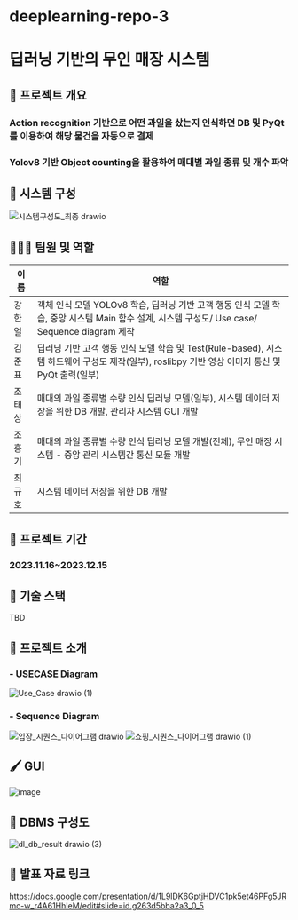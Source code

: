 # deeplearning-repo-3

# 딥러닝 기반의 무인 매장 시스템
## 📖 프로젝트 개요
### Action recognition 기반으로 어떤 과일을 샀는지 인식하면 DB 및 PyQt를 이용하여 해당 물건을 자동으로 결제
### Yolov8 기반 Object counting을 활용하여 매대별 과일 종류 및 개수 파악


## 🥇 시스템 구성
![시스템구성도_최종 drawio](https://github.com/haneol0415/calculator/assets/61872888/1d7badf6-3f14-4edd-b98b-f63a84b99d1e)


## 👨‍👧‍👦 팀원 및 역할
|이름|역할|
|------|--------|
|강한얼|객체 인식 모델 YOLOv8 학습, 딥러닝 기반 고객 행동 인식 모델 학습, 중앙 시스템 Main 함수 설계, 시스템 구성도/ Use case/ Sequence diagram 제작|
|김준표|딥러닝 기반 고객 행동 인식 모델 학습 및 Test(Rule-based), 시스템 하드웨어 구성도 제작(일부), roslibpy 기반 영상 이미지 통신 및 PyQt 출력(일부)|
|조태상|매대의 과일 종류별 수량 인식 딥러닝 모델(일부), 시스템 데이터 저장을 위한 DB 개발, 관리자 시스템 GUI 개발
|조홍기|매대의 과일 종류별 수량 인식 딥러닝 모델 개발(전체), 무인 매장 시스템 - 중앙 관리 시스템간 통신 모듈 개발|
|최규호|시스템 데이터 저장을 위한 DB 개발|


## 📆 프로젝트 기간
### 2023.11.16~2023.12.15


## 🎯 기술 스택
TBD


## 🥇 프로젝트 소개 
### - USECASE Diagram
![Use_Case drawio (1)](https://github.com/haneol0415/calculator/assets/61872888/4819b346-45ac-46a7-9ddc-0a321045a179)


### - Sequence Diagram
![입장_시퀀스_다이어그램 drawio](https://github.com/haneol0415/calculator/assets/61872888/5a6749a7-7f3b-4fae-b796-7788e9ed971d)
![쇼핑_시퀀스_다이어그램 drawio (1)](https://github.com/haneol0415/calculator/assets/61872888/de376278-bb08-4448-b887-2bbc338b4c9b)


## 🖌️ GUI
![image](https://github.com/addinedu-ros-3rd/deeplearning-repo-3/assets/87626122/7fb4d54b-dad2-4dfa-b5d4-e06d7ecf25a7)


## 🏅 DBMS 구성도
![dl_db_result drawio (3)](https://github.com/addinedu-ros-3rd/deeplearning-repo-3/assets/104709955/e9949bd6-afa5-4538-bbf2-fa8c182fc87b)


## 🏁 발표 자료 링크
https://docs.google.com/presentation/d/1L9lDK6GptjHDVC1pk5et46PFg5JRmc-w_r4A61HhIeM/edit#slide=id.g263d5bba2a3_0_5
